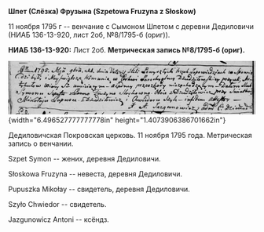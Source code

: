 **Шпет (Слёзка) Фрузына (Szpetowa Fruzyna z Słoskow)**

11 ноября 1795 г -- венчание с Сымоном Шпетом с деревни Дедиловичи (НИАБ
136-13-920, лист 2об, №8/1795-б (ориг)).

**НИАБ 136-13-920:** Лист 2об. **Метрическая запись №8/1795-б (ориг).**

![](./media/f142a87dc1c397ec704959bd9692a5e32e858e9d.png){width="6.496527777777778in"
height="1.4073906386701662in"}

Дедиловичская Покровская церковь. 11 ноября 1795 года. Метрическая
запись о венчании.

Szpet Symon -- жених, деревня Дедиловичи.

Słoskowa Fruzyna -- невеста, деревня Дедиловичи.

Pupuszka Mikołay -- свидетель, деревня Дедиловичи.

Szyło Chwiedor -- свидетель.

Jazgunowicz Antoni -- ксёндз.
